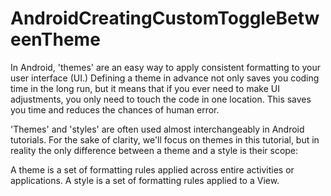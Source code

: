 # AndroidCreatingCustomToggleBetweenTheme
In Android, 'themes' are an easy way to apply consistent formatting to your user interface (UI.) Defining a theme in advance not only saves you coding time in the long run, but it means that if you ever need to make UI adjustments, you only need to touch the code in one location. This saves you time and reduces the chances of human error.

'Themes' and 'styles' are often used almost interchangeably in Android tutorials. For the sake of clarity, we'll focus on themes in this tutorial, but in reality the only difference between a theme and a style is their scope:

A theme is a set of formatting rules applied across entire activities or applications. A style is a set of formatting rules applied to a View.

